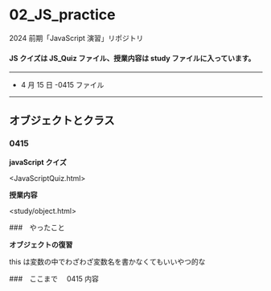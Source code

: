 # 02_JS_practice

2024 前期「JavaScript 演習」リポジトリ

#### JS クイズは JS_Quiz ファイル、授業内容は study ファイルに入っています。

---

- 4 月 15 日 -0415 ファイル

---

## オブジェクトとクラス

### 0415

**javaScript クイズ**

<JavaScriptQuiz.html>

**授業内容**

<study/object.html>

###　やったこと

**オブジェクトの復習**

this は変数の中でわざわざ変数名を書かなくてもいいやつ的な

###　ここまで　 0415 内容
